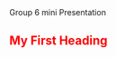 <html>
  <head>
    Group 6 mini Presentation
  </head>
  <body>
    <h2  style = "color: red;">My First Heading</h2>
  </body>
</html>

